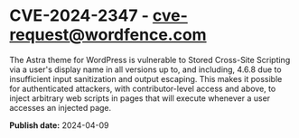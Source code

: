 # CVE-2024-2347 - cve-request@wordfence.com

The Astra theme for WordPress is vulnerable to Stored Cross-Site Scripting via a user's display name in all versions up to, and including, 4.6.8 due to insufficient input sanitization and output escaping. This makes it possible for authenticated attackers, with contributor-level access and above, to inject arbitrary web scripts in pages that will execute whenever a user accesses an injected page.

**Publish date:** 2024-04-09
